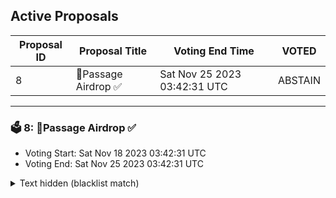 ## Active Proposals

| Proposal ID | Proposal Title | Voting End Time | VOTED |
|-------------|----------------|-----------------|-------|
| 8 | 💎Passage Airdrop ✅ | Sat Nov 25 2023 03:42:31 UTC | ABSTAIN |

---

### 🗳 8: 💎Passage Airdrop ✅
- Voting Start: Sat Nov 18 2023 03:42:31 UTC
- Voting End: Sat Nov 25 2023 03:42:31 UTC

<details>
<summary>Text hidden (blacklist match)</summary>
 
</details>
